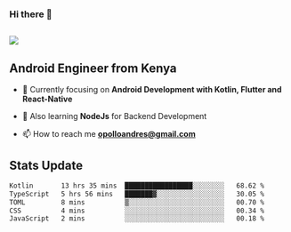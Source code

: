 ### Hi there 👋
<h2 align="left"><img src="https://readme-typing-svg.herokuapp.com?color='blue'&lines=I'm+Andrew+Opollo😊;Welcome+to+my+Github😜"> </h2>

## Android Engineer from Kenya


- 🌱 Currently focusing on **Android Development with Kotlin, Flutter and React-Native**

- 🔭 Also learning **NodeJs** for Backend Development

- 📫 How to reach me **opolloandres@gmail.com**


## Stats Update
<!--START_SECTION:waka-->

```txt
Kotlin       13 hrs 35 mins  █████████████████░░░░░░░░   68.62 %
TypeScript   5 hrs 56 mins   ███████▓░░░░░░░░░░░░░░░░░   30.05 %
TOML         8 mins          ▒░░░░░░░░░░░░░░░░░░░░░░░░   00.70 %
CSS          4 mins          ░░░░░░░░░░░░░░░░░░░░░░░░░   00.34 %
JavaScript   2 mins          ░░░░░░░░░░░░░░░░░░░░░░░░░   00.18 %
```

<!--END_SECTION:waka-->


